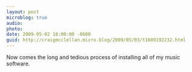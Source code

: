 ```yaml
---
layout: post
microblog: true
audio: 
photo: 
date: 2009-05-02 18:00:00 -0600
guid: http://craigmcclellan.micro.blog/2009/05/03/t1689192232.html
---
```

Now comes the long and tedious process of installing all of my music software.
